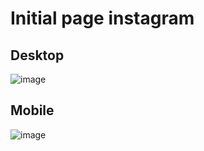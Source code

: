 # Initial page instagram


## Desktop
![image](https://user-images.githubusercontent.com/19559942/179370398-764a7fa2-6344-4d98-a06c-0181a336730c.png)

## Mobile
![image](https://user-images.githubusercontent.com/19559942/179370380-6972af07-e5fd-4791-adfd-356b80d0d5e2.png)
